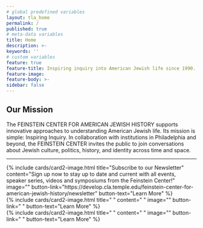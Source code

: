 ```yaml
---
# global predefined variables
layout: tla_home
permalink: /
published: true
# meta-data variables
title: Home
description: >-
keywords: ''
# custom variables
feature: true
feature-title: Inspiring inquiry into American Jewish life since 1990.
feature-image: 
feature-body: >-
sidebar: false
---
```

## Our Mission 
The FEINSTEIN CENTER FOR AMERICAN JEWISH HISTORY supports innovative approaches to understanding American Jewish life. Its mission is simple: Inspiring Inquiry. In collaboration with institutions in Philadelphia and beyond, the FEINSTEIN CENTER invites the public to join conversations about Jewish culture, politics, history, and identity across time and space.

___

<div class="row row-wide">
  <div class="col m12 l4">{% include cards/card2-image.html 
    title="Subscribe to our Newsletter" 
    content="Sign up now to stay up to date and current with all events, speaker series, videos and symposiums from the Feinstein Center!" 
    image="" 
    button-link="https://develop.cla.temple.edu/feinstein-center-for-american-jewish-history/newsletter" 
    button-text="Learn More" %}
  </div>
  <div class="row row-wide">
    <div class="col m12 l4">{% include cards/card2-image.html 
      title=" " 
      content=" " 
      image="" 
      button-link=" " 
      button-text="Learn More" %}
    </div>
    <div class="row row-wide">
      <div class="col m12 l4">{% include cards/card2-image.html 
        title=" " 
        content=" " 
        image="" 
        button-link=" " 
        button-text="Learn More" %}
      </div>
</div>
